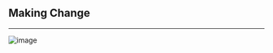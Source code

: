 <h2>Making Change</h2>
<hr>
<img src="https://www.simplilearn.com/ice9/free_resources_article_thumb/Coin%20Change%20Problem%20-%20soni/coin-change-problem.png" alt="image">